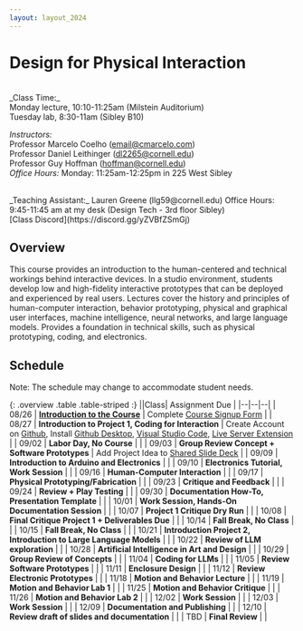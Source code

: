```yaml
---
layout: layout_2024
---
```


# Design for Physical Interaction

<br>
_Class Time:_<br>
Monday lecture, 10:10-11:25am (Milstein Auditorium)<br>
Tuesday lab, 8:30-11am (Sibley B10)
<br>

_Instructors:_<br>
Professor Marcelo Coelho (email@cmarcelo.com) <br>
Professor Daniel Leithinger (dl2265@cornell.edu) <br>
Professor Guy Hoffman (hoffman@cornell.edu) <br>
_Office Hours:_
Monday: 11:25am-12:25pm in 225 West Sibley

<br>
_Teaching Assistant:_
Lauren Greene (llg59@cornell.edu) 
Office Hours: 9:45-11:45 am at my desk (Design Tech - 3rd floor Sibley)

<br>
[Class Discord](https://discord.gg/yZVBfZSmGj) <br>

## Overview

This course provides an introduction to the human-centered and technical workings behind interactive devices. In a studio environment, students develop low and high-fidelity interactive prototypes that can be deployed and experienced by real users. Lectures cover the history and principles of human-computer interaction, behavior prototyping, physical and graphical user interfaces, machine intelligence, neural networks, and large language models. Provides a foundation in technical skills, such as physical prototyping, coding, and electronics.

## Schedule

Note: The schedule may change to accommodate student needs.

{: .overview .table .table-striped :}
||Class| Assignment Due |
|--|--|--|
| 08/26 | **[Introduction to the Course](https://docs.google.com/presentation/d/1ZTG53sUKXACfSIj7Zp71ydn2wSpk5urqkSMYfDW2lRY/pub?start=false&loop=false&delayms=60000)** | Complete [Course Signup Form](https://forms.gle/VwFWdcDoEJ7FAkKF8) |
| 08/27 | **Introduction to Project 1, Coding for Interaction** | Create Account on [Github](https://www.github.com), Install [Github Desktop](https://desktop.github.com/download/), [Visual Studio Code](https://code.visualstudio.com/), [Live Server Extension](https://marketplace.visualstudio.com/items?itemName=ritwickdey.LiveServer) |
| 09/02 | **Labor Day, No Course** | |
| 09/03 | **Group Review Concept + Software Prototypes** | Add Project Idea to [Shared Slide Deck](https://docs.google.com/presentation/d/1nPA-pEm2d8oMHKwnvGtVtrBMm9XHkcXSTPuNbsq3EDE/edit?usp=sharing) |
| 09/09 | **Introduction to Arduino and Electronics** | |
| 09/10 | **Electronics Tutorial, Work Session** | |
| 09/16 | **Human-Computer Interaction** | |
| 09/17 | **Physical Prototyping/Fabrication** | |
| 09/23 | **Critique and Feedback** | |
| 09/24 | **Review + Play Testing** | |
| 09/30 | **Documentation How-To, Presentation Template** | |
| 10/01 | **Work Session, Hands-On Documentation Session** | |
| 10/07 | **Project 1 Critique Dry Run** | |
| 10/08 | **Final Critique Project 1 + Deliverables Due** | |
| 10/14 | **Fall Break, No Class** | |
| 10/15 | **Fall Break, No Class** | |
| 10/21 | **Introduction Project 2, Introduction to Large Language Models** | |
| 10/22 | **Review of LLM exploration** | |
| 10/28 | **Artificial Intelligence in Art and Design** | |
| 10/29 | **Group Review of Concepts** | |
| 11/04 | **Coding for LLMs** | |
| 11/05 | **Review Software Prototypes** | |
| 11/11 | **Enclosure Design** | |
| 11/12 | **Review Electronic Prototypes** | |
| 11/18 | **Motion and Behavior Lecture** | |
| 11/19 | **Motion and Behavior Lab 1** | |
| 11/25 | **Motion and Behavior Critique** | |
| 11/26 | **Motion and Behavior Lab 2** | |
| 12/02 | **Work Session** | |
| 12/03 | **Work Session** | |
| 12/09 | **Documentation and Publishing** | |
| 12/10 | **Review draft of slides and documentation** | |
| TBD | **Final Review** | |
